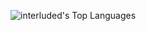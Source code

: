 ![interluded's Top Languages](https://github-readme-stats.vercel.app/api/top-langs/?username=interluded&theme=vue-dark&show_icons=true&hide_border=true&layout=compact)

